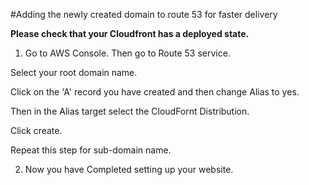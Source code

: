#Adding the newly created domain to route 53 for faster delivery

<b>Please check that your Cloudfront has a deployed state.</b>

1. Go to AWS Console.
  Then go to Route 53 service.
   
  Select your root domain name.
   
  Click on the 'A' record you have created and then change Alias to yes.
   
  Then in the Alias target select the CloudFornt Distribution.
   
  Click create.
   
  Repeat this step for sub-domain name.

2. Now you have Completed setting up your website.
